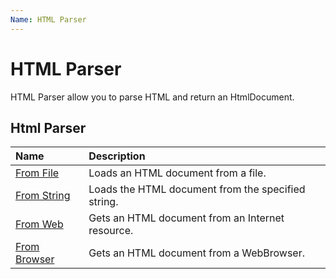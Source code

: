 ```yaml
---
Name: HTML Parser
---
```


# HTML Parser

HTML Parser allow you to parse HTML and return an HtmlDocument.

## Html Parser

| Name | Description |
| :--- | :---------- |
| [From File](from-file) | Loads an HTML document from a file. |
| [From String](from-string) | Loads the HTML document from the specified string. |
| [From Web](from-web) | Gets an HTML document from an Internet resource. |
| [From Browser](from-browser) | Gets an HTML document from a WebBrowser. |

